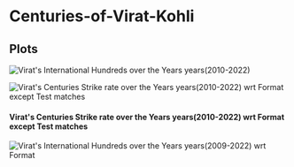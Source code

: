 # Centuries-of-Virat-Kohli

## Plots 
![Virat's International Hundreds over the Years years(2010-2022)](https://user-images.githubusercontent.com/106729604/193743924-cf2e7ba6-3993-4740-9c92-6b42d36c3c0b.png)

![Virat's Centuries Strike rate over the Years years(2010-2022) wrt Format except Test matches](https://user-images.githubusercontent.com/106729604/193744405-713ab539-1f49-45b4-ba4f-be35b3f9c364.png)

#### Virat's Centuries Strike rate over the Years years(2010-2022) wrt Format except Test matches
![Virat's International Hundreds over the Years years(2009-2022) wrt Format](https://user-images.githubusercontent.com/106729604/193744411-5b27e3b6-5093-478b-ad9a-5aa5ca052763.png)

